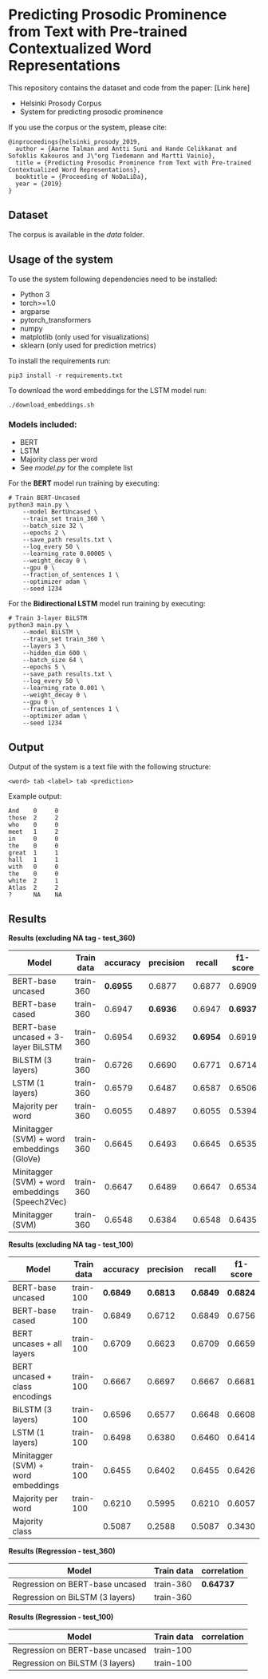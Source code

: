 # Predicting Prosodic Prominence from Text with Pre-trained Contextualized Word Representations
This repository contains the dataset and code from the paper: [Link here]
* Helsinki Prosody Corpus
* System for predicting prosodic prominence

If you use the corpus or the system, please cite: 

```
@inproceedings{helsinki_prosody_2019,
  author = {Aarne Talman and Antti Suni and Hande Celikkanat and Sofoklis Kakouros and J\"org Tiedemann and Martti Vainio},
  title = {Predicting Prosodic Prominence from Text with Pre-trained Contextualized Word Representations},
  booktitle = {Proceeding of NoDaLiDa},
  year = {2019}
}
```

## Dataset

The corpus is available in the *data* folder.  

## Usage of the system

To use the system following dependencies need to be installed:

* Python 3
* torch>=1.0
* argparse
* pytorch_transformers
* numpy
* matplotlib (only used for visualizations)
* sklearn (only used for prediction metrics)


To install the requirements run:

```console
pip3 install -r requirements.txt
```

To download the word embeddings for the LSTM model run:
```console
./download_embeddings.sh

```

### Models included:
* BERT
* LSTM
* Majority class per word
* See *model.py* for the complete list

For the **BERT** model run training by executing:

```console
# Train BERT-Uncased
python3 main.py \
    --model BertUncased \
    --train_set train_360 \
    --batch_size 32 \
    --epochs 2 \
    --save_path results.txt \
    --log_every 50 \
    --learning_rate 0.00005 \
    --weight_decay 0 \
    --gpu 0 \
    --fraction_of_sentences 1 \
    --optimizer adam \
    --seed 1234
```

For the **Bidirectional LSTM** model run training by executing:
```console
# Train 3-layer BiLSTM
python3 main.py \
    --model BiLSTM \
    --train_set train_360 \
    --layers 3 \
    --hidden_dim 600 \
    --batch_size 64 \
    --epochs 5 \
    --save_path results.txt \
    --log_every 50 \
    --learning_rate 0.001 \
    --weight_decay 0 \
    --gpu 0 \
    --fraction_of_sentences 1 \
    --optimizer adam \
    --seed 1234
```


## Output

Output of the system is a text file with the following structure:

```
<word> tab <label> tab <prediction>
```

Example output:
```
And    0     0
those  2     2
who    0     0
meet   1     2
in     0     0
the    0     0
great  1     1
hall   1     1
with   0     0
the    0     0
white  2     1
Atlas  2     2
?      NA    NA
```

## Results

**Results (excluding NA tag - test_360)**

| Model                                           |  Train data | accuracy    |precision   |  recall     | f1-score   |
| ---                                             | ---         | ---         | ---        | ---         | ---        |
| BERT-base uncased                               | train-360   | **0.6955**  |  0.6877    |  0.6877     | 0.6909     |
| BERT-base cased                                 | train-360   |  0.6947     | **0.6936** |  0.6947     | **0.6937** |
| BERT-base uncased + 3-layer BiLSTM              | train-360   |  0.6954     |  0.6932    | **0.6954**  | 0.6919     |
| BiLSTM (3 layers)                               | train-360   |  0.6726     |  0.6690    |  0.6771     | 0.6714     |
| LSTM (1 layers)                                 | train-360   |  0.6579     |  0.6487    |  0.6587     | 0.6506     |
| Majority per word                               | train-360   |  0.6055     |  0.4897    |  0.6055     | 0.5394     |
| Minitagger (SVM) + word embeddings (GloVe)      | train-360   |  0.6645     |  0.6493    |  0.6645     | 0.6535     |
| Minitagger (SVM) + word embeddings (Speech2Vec) | train-360   |  0.6647     |  0.6489    |  0.6647     | 0.6534     |
| Minitagger (SVM)                                | train-360   |  0.6548     |  0.6384    |  0.6548     | 0.6435     |




**Results (excluding NA tag - test_100)**

| Model                                           |  Train data | accuracy    |precision   |  recall     | f1-score   |
| ---                                             | ---         | ---         | ---        | ---         | ---        |
| BERT-base uncased                               | train-100   | **0.6849**  | **0.6813** | **0.6849**  | **0.6824** |
| BERT-base cased                                 | train-100   |  0.6849     |  0.6712    |  0.6849     | 0.6756     |
| BERT uncases + all layers                       | train-100   |  0.6709     |  0.6623    |  0.6709     | 0.6659     |
| BERT uncased + class encodings                  | train-100   |  0.6667     |  0.6697    |  0.6667     | 0.6681     |
| BiLSTM (3 layers)                               | train-100   |  0.6596     |  0.6577    |  0.6648     | 0.6608     |
| LSTM (1 layers)                                 | train-100   |  0.6498     |  0.6380    |  0.6460     | 0.6414     |
| Minitagger (SVM) + word embeddings              | train-100   |  0.6455     |  0.6402    |  0.6455     | 0.6426     |
| Majority per word                               | train-100   |  0.6210     |  0.5995    |  0.6210     | 0.6057     |
| Majority class                                  |             |  0.5087     |  0.2588    |  0.5087     | 0.3430     |


**Results (Regression - test_360)**

| Model                                           |  Train data | correlation   | 
| ---                                             | ---         | ---           |
| Regression on BERT-base uncased                 | train-360   | **0.64737**   |
| Regression on BiLSTM (3 layers)                 | train-360   |               |


**Results (Regression - test_100)**

| Model                                           |  Train data | correlation   | 
| ---                                             | ---         | ---           |
| Regression on BERT-base uncased                 | train-100   |               |
| Regression on BiLSTM (3 layers)                 | train-100   |               |

